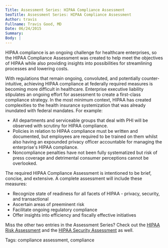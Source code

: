 ```yaml
---
Title: Assessment Series: HIPAA Compliance Assessment
SeoTitle: Assessment Series: HIPAA Compliance Assessment
Author: travis
Fullname: Travis Good, MD
Date: 06/24/2015
Summary: 
Body: |
---
```

HIPAA compliance is an ongoing challenge for healthcare enterprises, so the HIPAA Compliance Assessment was created to help meet the objectives of HIPAA while also providing insights into possibilities for streamlining processes and lowering costs.

With regulations that remain ongoing, convoluted, and potentially counter-intuitive, achieving HIPAA compliance at federally required measures is becoming more difficult in healthcare. Enterprise executive liability stipulates an ongoing effort for assessment to create a first-class compliance strategy. In the most minimum context, HIPAA has created complexities to the health insurance systemization that was already inundated with federal mandates. For example:

- All departments and serviceable groups that deal with PHI will be observed with scrutiny for HIPAA compliance.
- Policies in relation to HIPAA compliance must be written and documented, but employees are required to be trained on them whilst also having an expounded privacy officer accountable for managing the enterprise's HIPAA compliance.
- Noncompliance penalties have not been fully systematized but risk of press coverage and detrimental consumer perceptions cannot be overlooked. 

The required HIPAA Compliance Assessment is intentioned to be brief, concise, and extensive. A complete assessment will include these measures:

- Recognize state of readiness for all facets of HIPAA - privacy, security, and transactional
- Ascertain areas of preeminent risk
- Facilitate ongoing regulatory compliance
- Offer insights into efficiency and fiscally effective initiatives 

Miss the other two entries in the Assessment Series? Check out the [HIPAA Risk Assessment](https://catalyze.io/blog/hipaa-risk-assessment) and the [HIPAA Security Assessment](https://catalyze.io/blog/hipaa-security-assessment) as well.

Tags: compliance assessment, compliance